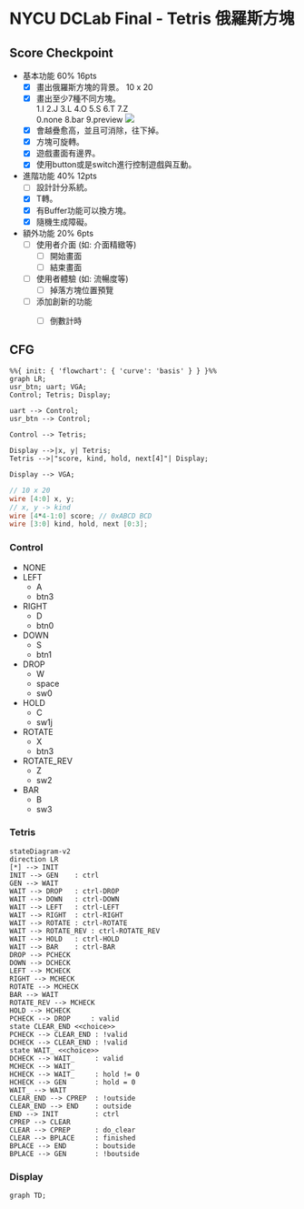 # NYCU DCLab Final - Tetris 俄羅斯方塊

## Score Checkpoint

- 基本功能 60% 16pts
    - [x] 畫出俄羅斯方塊的背景。 10 x 20
    - [x] 畫出至少7種不同方塊。  
      1.I 2.J 3.L 4.O 5.S 6.T 7.Z  
      0.none 8.bar 9.preview
         ![](https://learnopencv.com/wp-content/uploads/2020/11/tetris-pieces.png)
    - [x] 會越疊愈高，並且可消除，往下掉。
    - [x] 方塊可旋轉。
    - [x] 遊戲畫面有邊界。
    - [x] 使用button或是switch進行控制遊戲與互動。
- 進階功能 40% 12pts
    - [ ] 設計計分系統。
    - [x] T轉。
    - [x] 有Buffer功能可以換方塊。
    - [x] 隨機生成障礙。
- 額外功能 20% 6pts
    - [ ] 使用者介面 (如: 介面精緻等)
      - [ ] 開始畫面
      - [ ] 結束畫面
    - [ ] 使用者體驗 (如: 流暢度等)
      - [ ] 掉落方塊位置預覽
    - [ ] 添加創新的功能
      - [ ] 倒數計時


## CFG

```mermaid
%%{ init: { 'flowchart': { 'curve': 'basis' } } }%%
graph LR;
usr_btn; uart; VGA;
Control; Tetris; Display;

uart --> Control;
usr_btn --> Control;

Control --> Tetris;

Display -->|x, y| Tetris;
Tetris -->|"score, kind, hold, next[4]"| Display;

Display --> VGA;
```

```verilog
// 10 x 20
wire [4:0] x, y;
// x, y -> kind
wire [4*4-1:0] score; // 0xABCD BCD
wire [3:0] kind, hold, next [0:3];
```

### Control

- NONE
- LEFT
  - A
  - btn3
- RIGHT
  - D
  - btn0
- DOWN
  - S
  - btn1
- DROP
  - W
  - space
  - sw0
- HOLD
  - C
  - sw1j
- ROTATE
  - X
  - btn3
- ROTATE_REV
  - Z
  - sw2
- BAR
  - B
  - sw3


### Tetris

```mermaid
stateDiagram-v2
direction LR
[*] --> INIT
INIT --> GEN    : ctrl
GEN --> WAIT
WAIT --> DROP   : ctrl-DROP
WAIT --> DOWN   : ctrl-DOWN
WAIT --> LEFT   : ctrl-LEFT
WAIT --> RIGHT  : ctrl-RIGHT
WAIT --> ROTATE : ctrl-ROTATE
WAIT --> ROTATE_REV : ctrl-ROTATE_REV
WAIT --> HOLD   : ctrl-HOLD
WAIT --> BAR    : ctrl-BAR
DROP --> PCHECK
DOWN --> DCHECK
LEFT --> MCHECK
RIGHT --> MCHECK
ROTATE --> MCHECK
BAR --> WAIT
ROTATE_REV --> MCHECK
HOLD --> HCHECK
PCHECK --> DROP     : valid
state CLEAR_END <<choice>>
PCHECK --> CLEAR_END : !valid
DCHECK --> CLEAR_END : !valid
state WAIT_ <<choice>>
DCHECK --> WAIT_     : valid
MCHECK --> WAIT_
HCHECK --> WAIT_     : hold != 0
HCHECK --> GEN       : hold = 0
WAIT_ --> WAIT
CLEAR_END --> CPREP  : !outside
CLEAR_END --> END    : outside
END --> INIT         : ctrl
CPREP --> CLEAR
CLEAR --> CPREP      : do_clear
CLEAR --> BPLACE     : finished
BPLACE --> END       : boutside
BPLACE --> GEN       : !boutside
```

### Display

```mermaid
graph TD;
```
